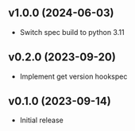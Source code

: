 v1.0.0 (2024-06-03)
-------------------

- Switch spec build to python 3.11

v0.2.0 (2023-09-20)
-------------------

- Implement get version hookspec

v0.1.0 (2023-09-14)
-------------------

- Initial release
